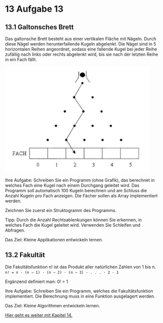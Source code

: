 # 13 Aufgabe 13
## 13.1 Galtonsches Brett
Das galtonsche Brett besteht aus einer vertikalen Fläche mit Nägeln.
Durch diese Nägel werden herunterfallende Kugeln abgelenkt. Die Nägel sind in 5 horizontalen Reihen angeordnet,
sodass eine fallende Kugel bei jeder Reihe zufällig nach links oder rechts abgelenkt wird,
bis sie nach der letzten Reihe in ein Fach fällt.

![](bild.png)

Ihre Aufgabe: Schreiben Sie ein Programm (ohne Grafik), das berechnet in welches Fach eine Kugel nach einem Durchgang
geleitet wird. Das Programm soll automatisch 100 Kugeln berechnen und am Schluss die Anzahl Kugeln pro Fach anzeigen.
Die Fächer sollen als Array implementiert werden.

Zeichnen Sie zuerst ein Struktogramm des Programms.

Tipp: Durch die Anzahl Rechtsablenkungen können Sie erkennen, in welches Fach die Kugel geleitet wird. Verwenden Sie
Schleifen und Abfragen.

Das Ziel: Kleine Applikationen entwickeln lernen. 

## 13.2 Fakultät
Die Fakultätsfunktion n! ist das Produkt aller natürlichen Zahlen von 1 bis n.
`n! = n · (n − 1) · (n − 2) · (n − 3) · . . . · 2 · 1`

Ergänzend definiert man: 0! = 1

Ihre Aufgabe: Schreiben Sie ein Programm, welches die Fakultätsfunktion implementiert. Die Berechnung muss in eine
Funktion ausgelagert werden.

Das Ziel: Kleine Algorithmen entwickeln lernen.

[Hier geht es weiter mit Kapitel 14.](https://github.com/streusselhirni/hfict-he17-oop1-aufgaben/tree/master/kapitel14)

